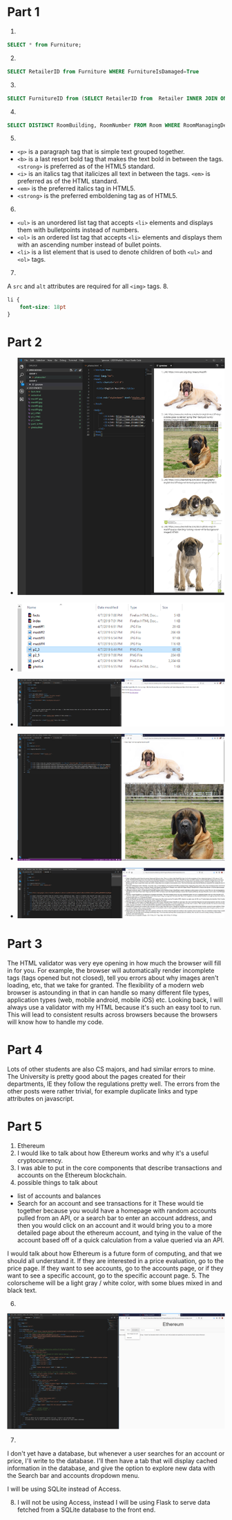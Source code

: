 # Part 1
1.
```SQL
SELECT * from Furniture;
```
2.
```SQL
SELECT RetailerID from Furniture WHERE FurnitureIsDamaged=True
```
3. 
```SQL
SELECT FurnitureID from (SELECT RetailerID from  Retailer INNER JOIN ON RetailerID FROM Furniture) WHERE FurnitureIsDamaged = True
```
4.
```SQL
SELECT DISTINCT RoomBuilding, RoomNumber FROM Room WHERE RoomManagingDepartment = "LIS" ORDER BY RoomBuilding ASC
```
5.
* `<p>` is a paragraph tag that is simple text grouped together.
* `<b>` is a last resort bold tag that makes the text bold in between the tags. `<strong>` is preferred as of the HTML5 standard.
* `<i>` is an italics tag that italicizes all text in between the tags. `<em>` is preferred as of the HTML standard.
* `<em>` is the preferred italics tag in HTML5.
* `<strong>` is the preferred emboldening tag as of HTML5.
6.
* `<ul>` is an unordered list tag that accepts  `<li>` elements and displays them with bulletpoints instead of numbers.
* `<ol>` is an ordered list tag that accepts `<li>` elements and displays them with an ascending number instead of bullet points.
* `<li>` is a list element that is used to denote children of both `<ul>` and `<ol>` tags.
7.
A `src` and `alt` attributes are required for all `<img>` tags.
8.
```CSS
li {
    font-size: 18pt
}
```
# Part 2
* ![part 1](LIS351Packet3/p2_1.PNG)


* ![part 2](LIS351Packet3/p2_2.PNG)


* ![part 3](LIS351Packet3/p2_3.PNG)


* ![part 4](/Packets/LIS351Packet3/part2_4.PNG)


* ![part 5](LIS351Packet3/p2_5.PNG)
# Part 3
The HTML validator was very eye opening in how much the browser will fill in for you. For example, the browser will automatically render incomplete tags (tags opened but not closed), tell you errors about why images aren't loading, etc, that we take for granted. The flexibility of a modern web browser is astounding in that in can handle so many different file types, application types (web, mobile android, mobile iOS) etc. Looking back, I will
always use a validator with my HTML because it's such an easy tool to run. This will lead
to consistent results across browsers because the browsers will know how to handle
my code. 
# Part 4
Lots of other students are also CS majors, and had similar errors to mine. The University is pretty good about the pages created for their departments, IE they follow the regulations pretty well. The errors from the other posts were rather trivial, for example duplicate links and type attributes on javascript. 
# Part 5
1. Ethereum
2. I would like to talk about how Ethereum works and why it's a useful cryptocurrency.
3. I was able to put in the core components that describe transactions and accounts on the Ethereum blockchain.
4. possible things to talk about 
* list of accounts and balances
* Search for an account and see transactions for it
These would tie together because you would have a homepage with random accounts pulled from an API, or a search bar to enter an account address, and then you would click on an account and it would bring you to a more detailed page about the ethereum account, and tying in the value of the account based off of a quick calculation from a value queried via an API. 

I would talk about how Ethereum is a future form of computing, and that we should all understand it. If they are interested in a price evaluation, go to the price page. If they want to see accounts, go to the accounts page, or if they want to see a specific account, go to the specific account page. 
5. The colorscheme will be a light gray / white color, with some blues mixed in and black text. 

6. 

![part 6](ethereum_test_page.PNG)

7.
I don't yet have a database, but whenever a user searches for an account or price, I'll write to the database.
I'll then have a tab that will display cached information in the database, and give the option to explore new data with
the Search bar and accounts dropdown menu.

I will be using SQLite instead of Access.

8. I will not be using Access, instead I will be using Flask to serve data fetched from a SQLite database to the front end.
